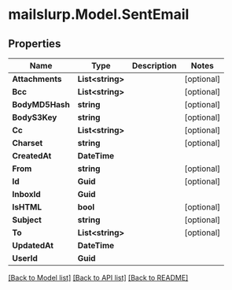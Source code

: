 # mailslurp.Model.SentEmail
## Properties

Name | Type | Description | Notes
------------ | ------------- | ------------- | -------------
**Attachments** | **List&lt;string&gt;** |  | [optional] 
**Bcc** | **List&lt;string&gt;** |  | [optional] 
**BodyMD5Hash** | **string** |  | [optional] 
**BodyS3Key** | **string** |  | [optional] 
**Cc** | **List&lt;string&gt;** |  | [optional] 
**Charset** | **string** |  | [optional] 
**CreatedAt** | **DateTime** |  | 
**From** | **string** |  | [optional] 
**Id** | **Guid** |  | [optional] 
**InboxId** | **Guid** |  | 
**IsHTML** | **bool** |  | [optional] 
**Subject** | **string** |  | [optional] 
**To** | **List&lt;string&gt;** |  | [optional] 
**UpdatedAt** | **DateTime** |  | 
**UserId** | **Guid** |  | 

[[Back to Model list]](../README.md#documentation-for-models) [[Back to API list]](../README.md#documentation-for-api-endpoints) [[Back to README]](../README.md)

